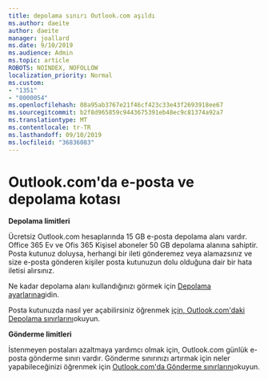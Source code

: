 ```yaml
---
title: depolama sınırı Outlook.com aşıldı
ms.author: daeite
author: daeite
manager: joallard
ms.date: 9/10/2019
ms.audience: Admin
ms.topic: article
ROBOTS: NOINDEX, NOFOLLOW
localization_priority: Normal
ms.custom:
- "1351"
- "8000054"
ms.openlocfilehash: 08a95ab3767e21f46cf423c33e43f2693918ee67
ms.sourcegitcommit: b2f8d965859c9443675391eb48ec9c81374a92a7
ms.translationtype: MT
ms.contentlocale: tr-TR
ms.lasthandoff: 09/10/2019
ms.locfileid: "36836083"
---
```

# <a name="email-and-storage-quota-in-outlookcom"></a>Outlook.com'da e-posta ve depolama kotası

**Depolama limitleri**

Ücretsiz Outlook.com hesaplarında 15 GB e-posta depolama alanı vardır. Office 365 Ev ve Ofis 365 Kişisel aboneler 50 GB depolama alanına sahiptir. Posta kutunuz doluysa, herhangi bir ileti gönderemez veya alamazsınız ve size e-posta gönderen kişiler posta kutunuzun dolu olduğuna dair bir hata iletisi alırsınız.

Ne kadar depolama alanı kullandığınızı görmek için [Depolama ayarlarına](https://outlook.live.com/mail/options/general/storage)gidin.

Posta kutunuzda nasıl yer açabilirsiniz öğrenmek [için, Outlook.com'daki Depolama sınırlarını](https://support.office.com/article/7ac99134-69e5-4619-ac0b-2d313bba5e9e)okuyun.

**Gönderme limitleri**

İstenmeyen postaları azaltmaya yardımcı olmak için, Outlook.com günlük e-posta gönderme sınırı vardır. Gönderme sınırınızı artırmak için neler yapabileceğinizi öğrenmek için [Outlook.com'da Gönderme sınırlarını](https://support.office.com/article/279ee200-594c-40f0-9ec8-bb6af7735c2e)okuyun.